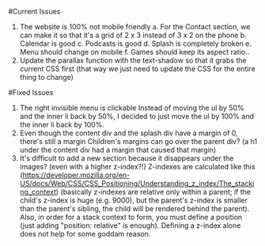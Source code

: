 #Current Issues
1. The website is 100% not mobile friendly
	a. For the Contact section, we can make it so that it's a grid of 2 x 3 instead of 3 x 2 on the phone
	b. Calendar is good
	c. Podcasts is good
	d. Splash is completely broken
	e. Menu should change on mobile
	f. Games should keep its aspect ratio..
2. Update the parallax function with the text-shadow so that it grabs the current CSS first (that way we just need to update the CSS for the entire thing to change)

#Fixed Issues
1. The right invisible menu is clickable
	Instead of moving the ul by 50% and the inner li back by 50%, I decided to just move the ul by 100% and the inner li back by 100%.
2. Even though the content div and the splash div have a margin of 0, there's still a margin
	Children's margins can go over the parent div? (a h1 under the content div had a margin that caused that margin)
3. It's difficult to add a new section because it disappears under the images? (even with a higher z-index?!)
	Z-indexes are calculated like this (https://developer.mozilla.org/en-US/docs/Web/CSS/CSS_Positioning/Understanding_z_index/The_stacking_context) (basically z-indexes are relative only within a parent; if the child's z-index is huge (e.g. 9000), but the parent's z-index is smaller than the parent's sibling, the child will be rendered behind the parent). Also, in order for a stack context to form, you must define a position (just adding "position: relative" is enough). Defining a z-index alone does not help for some goddam reason.
